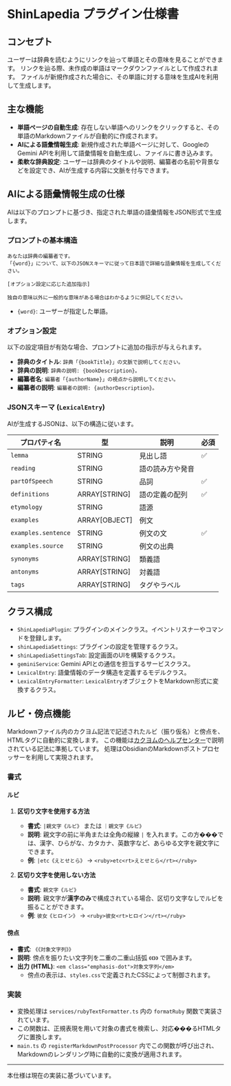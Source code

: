 # ShinLapedia プラグイン仕様書

## コンセプト

ユーザーは辞典を読むようにリンクを辿って単語とその意味を見ることができます。
リンクを辿る際、未作成の単語はマークダウンファイルとして作成されます。
ファイルが新規作成された場合に、その単語に対する意味を生成AIを利用して生成します。

## 主な機能

- **単語ページの自動生成**: 存在しない単語へのリンクをクリックすると、その単語のMarkdownファイルが自動的に作成されます。
- **AIによる語彙情報生成**: 新規作成された単語ページに対して、GoogleのGemini APIを利用して語彙情報を自動生成し、ファイルに書き込みます。
- **柔軟な辞典設定**: ユーザーは辞典のタイトルや説明、編纂者の名前や背景などを設定でき、AIが生成する内容に文脈を付与できます。

## AIによる語彙情報生成の仕様

AIは以下のプロンプトに基づき、指定された単語の語彙情報をJSON形式で生成します。

### プロンプトの基本構造

```
あなたは辞典の編纂者です。
「{word}」について、以下のJSONスキーマに従って日本語で詳細な語彙情報を生成してください。

[オプション設定に応じた追加指示]

独自の意味以外に一般的な意味がある場合はわかるように併記してください。
```

- `{word}`: ユーザーが指定した単語。

### オプション設定

以下の設定項目が有効な場合、プロンプトに追加の指示が与えられます。

- **辞典のタイトル**: `辞典「{bookTitle}」の文脈で説明してください。`
- **辞典の説明**: `辞典の説明: {bookDescription}。`
- **編纂者名**: `編纂者「{authorName}」の視点から説明してください。`
- **編纂者の説明**: `編纂者の説明: {authorDescription}。`

### JSONスキーマ (`LexicalEntry`)

AIが生成するJSONは、以下の構造に従います。

| プロパティ名 | 型 | 説明 | 必須 |
| --- | --- | --- | --- |
| `lemma` | STRING | 見出し語 | ✅ |
| `reading` | STRING | 語の読み方や発音 | |
| `partOfSpeech` | STRING | 品詞 | ✅ |
| `definitions` | ARRAY[STRING] | 語の定義の配列 | ✅ |
| `etymology` | STRING | 語源 | |
| `examples` | ARRAY[OBJECT] | 例文 | |
| `examples.sentence` | STRING | 例文の文 | ✅ |
| `examples.source` | STRING | 例文の出典 | |
| `synonyms` | ARRAY[STRING] | 類義語 | |
| `antonyms` | ARRAY[STRING] | 対義語 | |
| `tags` | ARRAY[STRING] | タグやラベル | |

## クラス構成

- `ShinLapediaPlugin`: プラグインのメインクラス。イベントリスナーやコマンドを登録します。
- `shinLapediaSettings`: プラグインの設定を管理するクラス。
- `shinLapediaSettingsTab`: 設定画面のUIを構築するクラス。
- `geminiService`: Gemini APIとの通信を担当するサービスクラス。
- `LexicalEntry`: 語彙情報のデータ構造を定義するモデルクラス。
- `LexicalEntryFormatter`: `LexicalEntry`オブジェクトをMarkdown形式に変換するクラス。

## ルビ・傍点機能

Markdownファイル内のカクヨム記法で記述されたルビ（振り仮名）と傍点を、HTMLタグに自動的に変換します。
この機能は[カクヨムのヘルプセンター](https://kakuyomu.jp/help/entry/notation)で説明されている記法に準拠しています。
処理はObsidianのMarkdownポストプロセッサーを利用して実現されます。

### 書式

#### ルビ

1.  **区切り文字を使用する方法**
    -   **書式**: `|親文字《ルビ》` または `｜親文字《ルビ》`
    -   **説明**: 親文字の前に半角または全角の縦線 `|` を入れます。この方���では、漢字、ひらがな、カタカナ、英数字など、あらゆる文字を親文字にできます。
    -   **例**: `|etc《えとせとら》` → `<ruby>etc<rt>えとせとら</rt></ruby>`

2.  **区切り文字を使用しない方法**
    -   **書式**: `親文字《ルビ》`
    -   **説明**: 親文字が**漢字のみ**で構成されている場合、区切り文字なしでルビを振ることができます。
    -   **例**: `彼女《ヒロイン》` → `<ruby>彼女<rt>ヒロイン</rt></ruby>`

#### 傍点

-   **書式**: `《《対象文字列》》`
-   **説明**: 傍点を振りたい文字列を二重の二重山括弧 `《《》》` で囲みます。
-   **出力 (HTML)**: `<em class="emphasis-dot">対象文字列</em>`
    -   傍点の表示は、`styles.css`で定義されたCSSによって制御されます。

### 実装

-   変換処理は `services/rubyTextFormatter.ts` 内の `formatRuby` 関数で実装されています。
-   この関数は、正規表現を用いて対象の書式を検索し、対応���るHTMLタグに置換します。
-   `main.ts` の `registerMarkdownPostProcessor` 内でこの関数が呼び出され、Markdownのレンダリング時に自動的に変換が適用されます。

---

本仕様は現在の実装に基づいています。